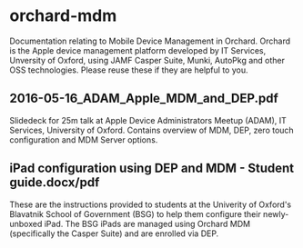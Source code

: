 # orchard-mdm
Documentation relating to Mobile Device Management in Orchard. Orchard is the Apple device management platform developed by IT Services, Unversity of Oxford, using JAMF Casper Suite, Munki, AutoPkg and other OSS technologies. Please reuse these if they are helpful to you.

## **2016-05-16_ADAM_Apple_MDM_and_DEP.pdf**

Slidedeck for 25m talk at Apple Device Administrators Meetup (ADAM), IT Services, University of Oxford. Contains overview of MDM, DEP, zero touch configuration and MDM Server options.

## **iPad configuration using DEP and MDM - Student guide.docx/pdf**

These are the instructions provided to students at the Univerity of Oxford's Blavatnik School of Government (BSG) to help them configure their newly-unboxed iPad. The BSG iPads are managed using Orchard MDM (specifically the Casper Suite) and are enrolled via DEP.
